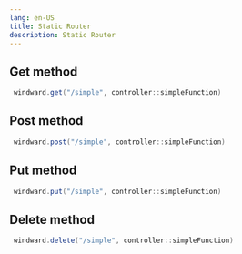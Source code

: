 ```yaml
---
lang: en-US
title: Static Router
description: Static Router
---
```


## Get method

```java
 windward.get("/simple", controller::simpleFunction)
```

## Post method

```java
 windward.post("/simple", controller::simpleFunction)
```

## Put method

```java
 windward.put("/simple", controller::simpleFunction)
```

## Delete method

```java
 windward.delete("/simple", controller::simpleFunction)
```
